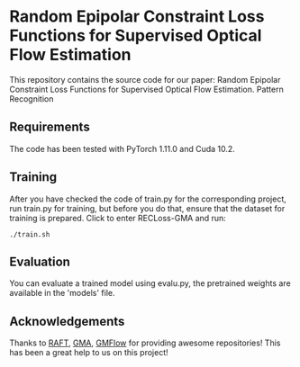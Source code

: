 # Random Epipolar Constraint Loss Functions for Supervised Optical Flow Estimation

This repository contains the source code for our paper:
Random Epipolar Constraint Loss Functions for Supervised Optical Flow Estimation.
Pattern Recognition
## Requirements
The code has been tested with PyTorch 1.11.0 and Cuda 10.2.
## Training
After you have checked the code of train.py for the corresponding project, run train.py for training, but before you do that, ensure that the dataset for training is prepared.
Click to enter RECLoss-GMA and run: <br>
                
    ./train.sh
## Evaluation
You can evaluate a trained model using evalu.py, the pretrained weights are available in the 'models' file.

## Acknowledgements
Thanks to [RAFT](https://github.com/princeton-vl/RAFT/tree/master), [GMA](https://github.com/zacjiang/GMA), [GMFlow](https://github.com/haofeixu/gmflow) for providing awesome repositories! This has been a great help to us on this project!
